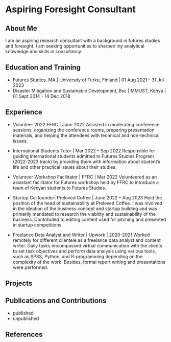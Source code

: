 # Aspiring Foresight Consultant

## About Me
I am an aspiring research consultant with a background in futures studies and foresight. I am seeking opportunities to sharpen my analytical knowledge and skills in consultancy.

## Education and Training 
- Futures Studies, MA.| University of Turku, Finland | 01 Aug 2021 - 31 Jul 2023
- Disaster Mitigation and Sustainable Development, Bsc | MMUST, Kenya | 01 Sept 2014 - 14 Dec 2018

## Experience
- Volunteer 2022 FFRC | June 2022
Assisted in moderating conference sessions, organizing the conference rooms, preparing presentation materials, and helping the attendees with technical and non-technical issues.

- International Students Tutor | Mar 2022 – Sep 2022
Responsible for guiding international students admitted to Futures Studies Program (2022-2023 track) by providing them with information about student’s life and other practical issues about their studies.

- Volunteer Workshop Facilitator | FFRC | Mar 2022
Volunteered as an assistant facilitator for Futures workshop held by FFRC to introduce a team of Kenyan students to Futures Studies.

- Startup Co-founder| Preloved Coffee | June 2022 – Aug 2023
Held the position of the head of sustainability at Preloved Coffee. I was  involved in the ideation of the business concept and startup building and was primarily mandated to research the viability and sustainability of the business. Contributed to editing content used for pitching and presented in startup competitions.

- Freelance Data Analyst and Writer | Upwork | 2020-2021
Worked remotely for different clientele as a freelance data analyst and content writer. Daily tasks encompassed virtual communication with the clients to set task objectives and perform data analysis using various tools, such as SPSS, Python, and R-programming depending on the complexity of the work. Besides, formal report writing and presentations were performed.

## Projects

## Publications and Contributions
- published
- unpublished

## References
